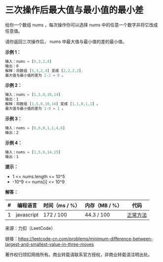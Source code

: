 # 三次操作后最大值与最小值的最小差

给你一个数组 nums ，每次操作你可以选择 nums 中的任意一个数字并将它改成任意值。

请你返回三次操作后， nums 中最大值与最小值的差的最小值。

**示例 1：**

``` javascript
输入：nums = [5,3,2,4]
输出：0
解释：将数组 [5,3,2,4] 变成 [2,2,2,2].
最大值与最小值的差为 2-2 = 0 。
```

**示例 2：**

``` javascript
输入：nums = [1,5,0,10,14]
输出：1
解释：将数组 [1,5,0,10,14] 变成 [1,1,0,1,1] 。
最大值与最小值的差为 1-0 = 1 。
```

**示例 3：**

``` javascript
输入：nums = [6,6,0,1,1,4,6]
输出：2
```

**示例 4：**

``` javascript
输入：nums = [1,5,6,14,15]
输出：1
```

**提示：**

- 1 <= nums.length <= 10^5
- -10^9 <= nums[i] <= 10^9

**解答：**

**#**|**编程语言**|**时间（ms / %）**|**内存（MB / %）**|**代码**
--|--|--|--|--
1|javascript|172 / 100|44.3 / 100|[正常方法](./javascript/ac_v1.js)

来源：力扣（LeetCode）

链接：https://leetcode-cn.com/problems/minimum-difference-between-largest-and-smallest-value-in-three-moves

著作权归领扣网络所有。商业转载请联系官方授权，非商业转载请注明出处。
